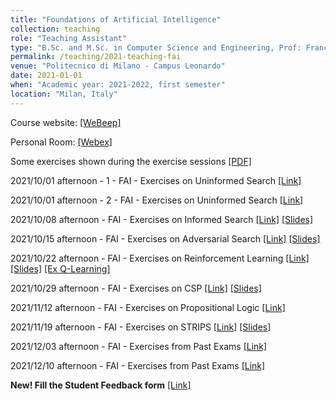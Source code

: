 ```yaml
---
title: "Foundations of Artificial Intelligence"
collection: teaching
role: "Teaching Assistant"
type: "B.Sc. and M.Sc. in Computer Science and Engineering, Prof: Francesco Amigoni and Pier Luca Lanzi"
permalink: /teaching/2021-teaching-fai
venue: "Politecnico di Milano - Campus Leonardo"
date: 2021-01-01
when: "Academic year: 2021-2022, first semester"
location: "Milan, Italy"
---
```


Course website: [[WeBeep]](https://webeep.polimi.it/course/view.php?id=175) 

Personal Room: [[Webex]](https://politecnicomilano.webex.com/meet/albertomaria.metelli)

Some exercises shown during the exercise sessions [[PDF]](https://albertometelli.github.io/files/2021-fai/exercises.pdf)

2021/10/01 afternoon - 1 - FAI - Exercises on Uninformed Search
[[Link]](https://politecnicomilano.webex.com/politecnicomilano/ldr.php?RCID=e00e24b716bc2cf40c2a39d10261fdba)

2021/10/01 afternoon - 2 - FAI - Exercises on Uninformed Search
[[Link]](https://politecnicomilano.webex.com/politecnicomilano/ldr.php?RCID=a61a6bba01e42284b6c323c3b48fd8dc)

2021/10/08 afternoon - FAI - Exercises on Informed Search
[[Link]](https://politecnicomilano.webex.com/politecnicomilano/ldr.php?RCID=be94a3fb78876265beb581892c05d10f)
[[Slides]](https://albertometelli.github.io/files/2021-fai/FAI-10-08-2021.pdf)

2021/10/15 afternoon - FAI - Exercises on Adversarial Search
[[Link]](https://politecnicomilano.webex.com/politecnicomilano/ldr.php?RCID=a4e8bc7816c96a9a3264ca4ddba5b78f)
[[Slides]](https://albertometelli.github.io/files/2021-fai/FAI-10-15-2021.pdf)

2021/10/22 afternoon - FAI - Exercises on Reinforcement Learning
[[Link]](https://politecnicomilano.webex.com/politecnicomilano/ldr.php?RCID=620db213cd3cf30d15e4013c1d112b2a)
[[Slides]](https://albertometelli.github.io/files/2021-fai/FAI-10-22-2021.pdf)
[[Ex Q-Learning]](https://albertometelli.github.io/files/2021-fai/exercise_qlearning.pdf)

2021/10/29 afternoon - FAI - Exercises on CSP
[[Link]](https://politecnicomilano.webex.com/politecnicomilano/ldr.php?RCID=233a08c6a1ebfd4afee4e33997cf2572)
[[Slides]](https://albertometelli.github.io/files/2021-fai/FAI-10-29-2021.pdf)

2021/11/12 afternoon - FAI - Exercises on Propositional Logic
[[Link]](https://politecnicomilano.webex.com/politecnicomilano/ldr.php?RCID=ffb6a6ace90e2fb66470feb4309be23b)

2021/11/19 afternoon - FAI - Exercises on STRIPS
[[Link]](https://politecnicomilano.webex.com/politecnicomilano/ldr.php?RCID=12a20ee6220bc8ae5593765ba78f7aff)
[[Slides]](https://albertometelli.github.io/files/2021-fai/FAI-11-19-2021.pdf)

2021/12/03 afternoon - FAI - Exercises from Past Exams
[[Link]](https://politecnicomilano.webex.com/politecnicomilano/ldr.php?RCID=e57b9db7aeca379367353e9237b5f45d)

2021/12/10 afternoon - FAI - Exercises from Past Exams
[[Link]](https://politecnicomilano.webex.com/politecnicomilano/ldr.php?RCID=7c5fb7d33e200ca95826b79e206dede7)

**New! Fill the Student Feedback form** [[Link]](https://bit.ly/3C3fs5e)
